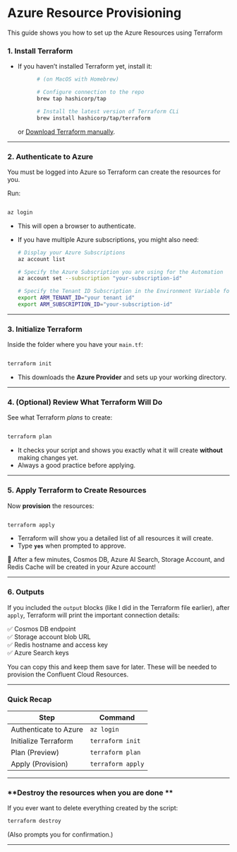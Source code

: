 # Azure Resource Provisioning

This guide shows you how to set up the Azure Resources using Terraform

### 1. **Install Terraform**

- If you haven’t installed Terraform yet, install it:
  
  ```bash
        # (on MacOS with Homebrew)

        # Configure connection to the repo
        brew tap hashicorp/tap

        # Install the latest version of Terraform CLi
        brew install hashicorp/tap/terraform

  ```
  or
  [Download Terraform manually](https://developer.hashicorp.com/terraform/downloads).

---

### 2. **Authenticate to Azure**

You must be logged into Azure so Terraform can create the resources for you.

Run:

```bash

az login

```
- This will open a browser to authenticate.
- If you have multiple Azure subscriptions, you might also need:
 
  ```bash
  # Display your Azure Subscriptions
  az account list

  # Specify the Azure Subscription you are using for the Automation
  az account set --subscription "your-subscription-id"

  # Specify the Tenant ID Subscription in the Environment Variable for Terraform
  export ARM_TENANT_ID="your tenant id"
  export ARM_SUBSCRIPTION_ID="your-subscription-id"
  ```

---

### 3. **Initialize Terraform**

Inside the folder where you have your `main.tf`:

```bash

terraform init

```
- This downloads the **Azure Provider** and sets up your working directory.

---

### 4. **(Optional) Review What Terraform Will Do**

See what Terraform *plans* to create:

```bash

terraform plan

```
- It checks your script and shows you exactly what it will create **without** making changes yet.
- Always a good practice before applying.

---

### 5. **Apply Terraform to Create Resources**

Now **provision** the resources:

```bash

terraform apply

```

- Terraform will show you a detailed list of all resources it will create.
- Type **`yes`** when prompted to approve.

🌟 After a few minutes, Cosmos DB, Azure AI Search, Storage Account, and Redis Cache will be created in your Azure account!

---

### 6. **Outputs**

If you included the `output` blocks (like I did in the Terraform file earlier), after `apply`, Terraform will print the important connection details:

✅ Cosmos DB endpoint  
✅ Storage account blob URL  
✅ Redis hostname and access key  
✅ Azure Search keys  

You can copy this and keep them save for later. These will be needed to provision the Confluent Cloud Resources.

---

### Quick Recap
| Step              | Command                                   |
|-------------------|-------------------------------------------|
| Authenticate to Azure | `az login` |
| Initialize Terraform | `terraform init` |
| Plan (Preview)         | `terraform plan` |
| Apply (Provision)       | `terraform apply` |

---

### **Destroy the resources when you are done **
If you ever want to delete everything created by the script:

```bash
terraform destroy
```
(Also prompts you for confirmation.)

---
